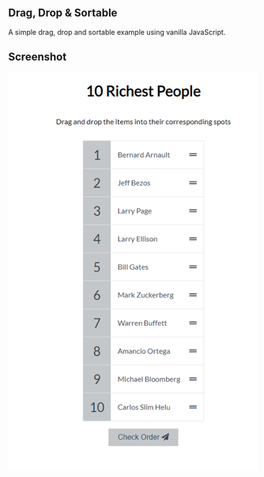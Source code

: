 ## Drag, Drop & Sortable
A simple drag, drop and sortable example using vanilla JavaScript.

## Screenshot
![1](https://github.com/masudncse/javascript-drag-drop-sortable/blob/master/screenshots/01.png)
